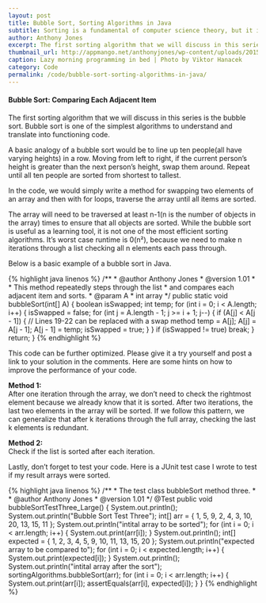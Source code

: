 ```yaml
---
layout: post
title: Bubble Sort, Sorting Algorithms in Java
subtitle: Sorting is a fundamental of computer science theory, but it is also easy to forget.
author: Anthony Jones
excerpt: The first sorting algorithm that we will discuss in this series is the bubble sort. Bubble sort is one of the simplest algorithms to understand and translate into functioning code. A basic analogy of a bubble sort would be to line up ten people all have varying heights in a...
thumbnail_url: http://appmango.net/anthonyjones/wp-content/uploads/2015/05/sublime-text-code-macbook.jpg
caption: Lazy morning programming in bed | Photo by Viktor Hanacek
category: Code
permalink: /code/bubble-sort-sorting-algorithms-in-java/
---
```


<div class="flow-text" itemprop="articleBody">
<div id="bubblesort" class="section scrollspy">
<h4 class="light grey-text text-darken-1">Bubble Sort: Comparing Each Adjacent Item</h4>
<p>The first sorting algorithm that we will discuss in this series is the bubble sort. Bubble sort is one of the simplest algorithms to understand and translate into functioning code.</p>
<p>A basic analogy of a bubble sort would be to line up ten people(all have varying heights) in a row. Moving from left to right, if the current person’s height is greater than the next person’s height, swap them around. Repeat until all ten people are sorted from shortest to tallest.</p>
<p>In the code, we would simply write a method for swapping two elements of an array and then with for loops, traverse the array until all items are sorted.</p>
<p>The array will need to be traversed at least n-1(n is the number of objects in the array) times to ensure that all objects are sorted. While the bubble sort is useful as a learning tool, it is not one of the most efficient sorting algorithms. It’s worst case runtime is 0(n²), because we need to make n iterations through a list checking all n elements each pass through.</p>
<p>Below is a basic example of a bubble sort in Java.</p>
</div>
{% highlight java linenos %}
/**
 * @author Anthony Jones
 * @version 1.01
 *
 * This method repeatedly steps through the list
 * and compares each adjacent item and sorts.
 * @param A
 * int array
 */
public static void bubbleSort(int[] A) {
  boolean isSwapped;
  int temp;
  for (int i = 0; i < A.length; i++) {
    isSwapped = false;
    for (int j = A.length - 1; j >= i + 1; j--) {
      if (A[j] < A[j - 1]) {
        // Lines 19-22 can be replaced with a swap method
        temp = A[j];
        A[j] = A[j - 1];
        A[j - 1] = temp;
        isSwapped = true;
      }
    }
    if (isSwapped != true)
      break;
  }
  return;
}
{% endhighlight %}
<p>This code can be further optimized. Please give it a try yourself and post a link to your solution in the comments. Here are some hints on how to improve the performance of your code.</p>
<p><strong>Method 1:</strong><br>
After one iteration through the array, we don’t need to check the rightmost element because we already know that it is sorted. After two iterations, the last two elements in the array will be sorted. If we follow this pattern, we can generalize that after k iterations through the full array, checking the last k elements is redundant.</p>
<p><strong>Method 2:</strong><br>
Check if the list is sorted after each iteration.</p>
<p>Lastly, don’t forget to test your code. Here is a JUnit test case I wrote to test if my result arrays were sorted.</p>
{% highlight java linenos %}
/**
 * The test class bubbleSort method three.
 *
 * @author Anthony Jones
 * @version 1.01
 */
@Test
public void bubbleSortTestThree_Large() {
  System.out.println();
  System.out.println("Bubble Sort Test Three");
  int[] arr = { 1, 5, 9, 2, 4, 3, 10, 20, 13, 15, 11 };
  System.out.println("intital array to be sorted");
  for (int i = 0; i < arr.length; i++) {
    System.out.print(arr[i]);
  }
  System.out.println();
  int[] expected = { 1, 2, 3, 4, 5, 9, 10, 11, 13, 15, 20 };
  System.out.println("expected array to be compared to");
  for (int i = 0; i < expected.length; i++) {
    System.out.print(expected[i]);
  }
  System.out.println();
  System.out.println("intital array after the sort");
  sortingAlgorithms.bubbleSort(arr);
  for (int i = 0; i < arr.length; i++) {
    System.out.print(arr[i]);
    assertEquals(arr[i], expected[i]);
  }
}
{% endhighlight %}
</div>
